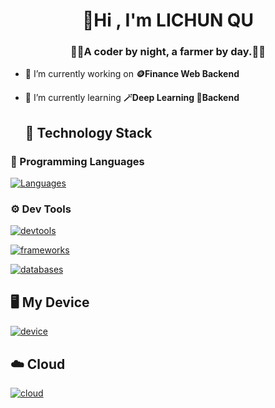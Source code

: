 <h1 align="center">👋Hi , I'm LICHUN QU
<h3 align="center">🧑‍💻A coder by night, a farmer by day.🧑‍🌾</h3>

- 🔭 I’m currently working on **🪙Finance Web Backend**
- 🌱 I’m currently learning **🪄Deep Learning 🔩Backend**

  ## 📕 Technology Stack

### 🐍 Programming Languages

[![Languages](https://skillicons.dev/icons?i=python,c,ts,cs,go,swift)](https://skillicons.dev)


### ⚙️ Dev Tools
[![devtools](https://skillicons.dev/icons?i=powershell,vim,vscode)](https://skillicons.dev)

[![frameworks](https://skillicons.dev/icons?i=dotnet,django,graphql,react,vue)](https://skillicons.dev)

[![databases](https://skillicons.dev/icons?i=sqlite,postgres)](https://skillicons.dev)

## 🖥 My Device

[![device](https://skillicons.dev/icons?i=windows,apple,raspberrypi,linux,arch,debian)](https://skillicons.dev)

## ☁️ Cloud

[![cloud](https://skillicons.dev/icons?i=cloudflare,aws,azure,googlecloud)](https://skillicons.dev)

<!---
qulc/qulc is a ✨ special ✨ repository because its `README.md` (this file) appears on your GitHub profile.
You can click the Preview link to take a look at your changes.
--->
